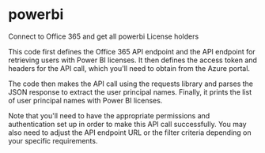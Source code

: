 # powerbi
Connect to Office 365 and get all powerbi License holders

This code first defines the Office 365 API endpoint and the API endpoint for retrieving users with Power BI licenses. It then defines the access token and headers for the API call, which you'll need to obtain from the Azure portal.

The code then makes the API call using the requests library and parses the JSON response to extract the user principal names. Finally, it prints the list of user principal names with Power BI licenses.

Note that you'll need to have the appropriate permissions and authentication set up in order to make this API call successfully. You may also need to adjust the API endpoint URL or the filter criteria depending on your specific requirements.


